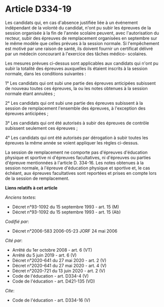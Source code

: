 # Article D334-19

Les candidats qui, en cas d'absence justifiée liée à un événement indépendant de la volonté du candidat, n'ont pu subir les
épreuves de la session organisée à la fin de l'année scolaire peuvent, avec l'autorisation du recteur, subir des épreuves de
remplacement organisées en septembre sur le même modèle que celles prévues à la session normale. Si l'empêchement est motivé
par une raison de santé, ils doivent fournir un certificat délivré par un médecin concourant à l'exercice des tâches médico-
scolaires. 

Les mesures prévues ci-dessus sont applicables aux candidats qui n'ont pu subir la totalité des épreuves auxquelles ils
étaient inscrits à la session normale, dans les conditions suivantes : 

1° Les candidats qui ont subi une partie des épreuves anticipées subissent de nouveau toutes ces épreuves, la ou les notes
obtenues à la session normale étant annulées ; 

2° Les candidats qui ont subi une partie des épreuves subissent à la session de remplacement l'ensemble des épreuves, à
l'exception des épreuves anticipées ; 

3° Les candidats qui ont été autorisés à subir des épreuves de contrôle subissent seulement ces épreuves ; 

4° Les candidats qui ont été autorisés par dérogation à subir toutes les épreuves la même année se voient appliquer les
règles ci-dessus. 

La session de remplacement ne comporte pas d'épreuves d'éducation physique et sportive ni d'épreuves facultatives, ni
d'épreuves ou parties d'épreuve mentionnées à l'article D. 334-16. Les notes obtenues à la session normale, à l'épreuve
d'éducation physique et sportive et, le cas échéant, aux épreuves facultatives sont reportées et prises en compte lors de la
session de remplacement.

**Liens relatifs à cet article**

_Anciens textes_:

  - Décret n°93-1092 du 15 septembre 1993 - art. 15 (M)
  - Décret n°93-1092 du 15 septembre 1993 - art. 15 (Ab)

_Codifié par_:

  - Décret n°2006-583 2006-05-23 JORF 24 mai 2006

_Cité par_:

  - Arrêté du 1er octobre 2008 - art. 6 (VT)
  - Arrêté du 5 juin 2019 - art. 6 (V)
  - Décret n°2020-641 du 27 mai 2020 - art. 2 (V)
  - Décret n°2020-641 du 27 mai 2020 - art. 4 (V)
  - Décret n°2020-721 du 13 juin 2020 - art. 2 (V)
  - Code de l'éducation - art. D334-4 (V)
  - Code de l'éducation - art. D421-135 (VD)

_Cite_:

  - Code de l'éducation - art. D334-16 (V)
